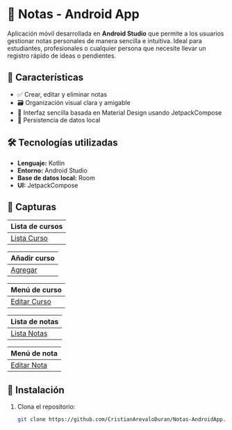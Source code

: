 # 📝 Notas - Android App

Aplicación móvil desarrollada en **Android Studio** que permite a los usuarios gestionar notas personales de manera sencilla e intuitiva. Ideal para estudiantes, profesionales o cualquier persona que necesite llevar un registro rápido de ideas o pendientes.

## 📱 Características

- ✅ Crear, editar y eliminar notas
- 🗃️ Organización visual clara y amigable
- 🎨 Interfaz sencilla basada en Material Design usando JetpackCompose
- 💾 Persistencia de datos local

## 🛠️ Tecnologías utilizadas

- **Lenguaje:** Kotlin  
- **Entorno:** Android Studio  
- **Base de datos local:** Room
- **UI:** JetpackCompose

## 📸 Capturas

| Lista de cursos |
|----------------|
| [Lista Curso](captures/1.webp) |

| Añadir curso |
|-------------|
|[Agregar](captures/2.webp) |

| Menú de curso |
|-------------|
|[Editar Curso](captures/3.webp) |

| Lista de notas |
|-------------|
|[Lista Notas](captures/4.webp) |

| Menú de nota |
|-------------|
|[Editar Nota](captures/5.webp) |


## 🚀 Instalación

1. Clona el repositorio:

   ```bash
   git clone https://github.com/CristianArevaloDuran/Notas-AndroidApp.git
